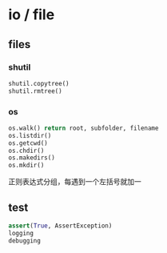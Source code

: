 # io / file

## files

### shutil
```python
shutil.copytree()
shutil.rmtree()
```
### os
```python
os.walk() return root, subfolder, filename
os.listdir()
os.getcwd()
os.chdir()
os.makedirs()
os.mkdir()
```
正则表达式分组，每遇到一个左括号就加一


## test

```python
assert(True, AssertException)
logging
debugging
```

